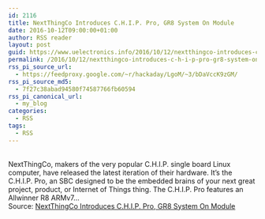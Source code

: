 ```yaml
---
id: 2116
title: NextThingCo Introduces C.H.I.P. Pro, GR8 System On Module
date: 2016-10-12T09:00:00+01:00
author: RSS reader
layout: post
guid: https://www.uelectronics.info/2016/10/12/nextthingco-introduces-c-h-i-p-pro-gr8-system-on-module/
permalink: /2016/10/12/nextthingco-introduces-c-h-i-p-pro-gr8-system-on-module/
rss_pi_source_url:
  - https://feedproxy.google.com/~r/hackaday/LgoM/~3/bDaVccK9zGM/
rss_pi_source_md5:
  - 7f27c38abad94580f74587766fb60594
rss_pi_canonical_url:
  - my_blog
categories:
  - RSS
tags:
  - RSS
---
```

&#013;  
NextThingCo, makers of the very popular C.H.I.P. single board Linux computer, have released the latest iteration of their hardware. It’s the C.H.I.P. Pro, an SBC designed to be the embedded brains of your next great project, product, or Internet of Things thing. The C.H.I.P. Pro features an Allwinner R8 ARMv7…&#013;  
Source: <a href="https://feedproxy.google.com/~r/hackaday/LgoM/~3/bDaVccK9zGM/" target="_blank">NextThingCo Introduces C.H.I.P. Pro, GR8 System On Module</a>
